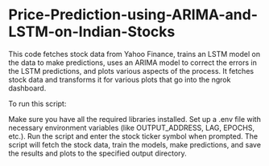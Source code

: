 # Price-Prediction-using-ARIMA-and-LSTM-on-Indian-Stocks
This code fetches stock data from Yahoo Finance, trains an LSTM model on the data to make predictions, uses an ARIMA model to correct the errors in the LSTM predictions, and plots various aspects of the process.
It fetches stock data and transforms it for various plots that go into the ngrok dashboard.

To run this script:

Make sure you have all the required libraries installed.
Set up a .env file with necessary environment variables (like OUTPUT_ADDRESS, LAG, EPOCHS, etc.).
Run the script and enter the stock ticker symbol when prompted.
The script will fetch the stock data, train the models, make predictions, and save the results and plots to the specified output directory.









